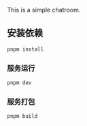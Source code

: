 This is a simple chatroom.



## 安装依赖

```sh
pnpm install
```

### 服务运行

```sh
pnpm dev
```

### 服务打包

```sh
pnpm build
```


